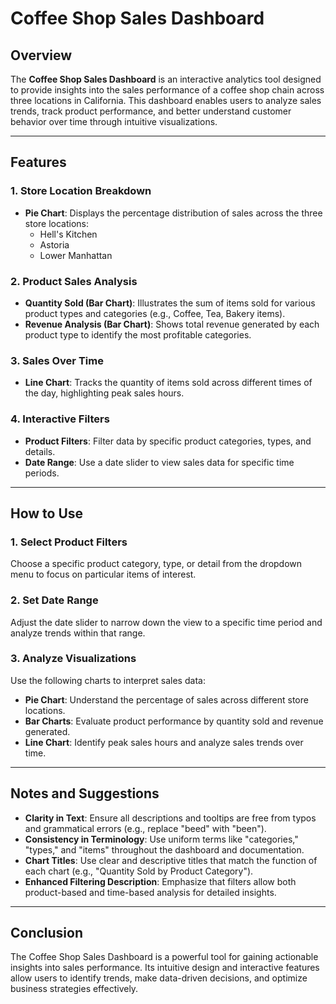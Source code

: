 # Coffee Shop Sales Dashboard  

## Overview  
The **Coffee Shop Sales Dashboard** is an interactive analytics tool designed to provide insights into the sales performance of a coffee shop chain across three locations in California. This dashboard enables users to analyze sales trends, track product performance, and better understand customer behavior over time through intuitive visualizations.  

---

## Features  

### 1. Store Location Breakdown  
- **Pie Chart**: Displays the percentage distribution of sales across the three store locations:  
  - Hell's Kitchen  
  - Astoria  
  - Lower Manhattan  

### 2. Product Sales Analysis  
- **Quantity Sold (Bar Chart)**: Illustrates the sum of items sold for various product types and categories (e.g., Coffee, Tea, Bakery items).  
- **Revenue Analysis (Bar Chart)**: Shows total revenue generated by each product type to identify the most profitable categories.  

### 3. Sales Over Time  
- **Line Chart**: Tracks the quantity of items sold across different times of the day, highlighting peak sales hours.  

### 4. Interactive Filters  
- **Product Filters**: Filter data by specific product categories, types, and details.  
- **Date Range**: Use a date slider to view sales data for specific time periods.  

---

## How to Use  

### 1. Select Product Filters  
Choose a specific product category, type, or detail from the dropdown menu to focus on particular items of interest.  

### 2. Set Date Range  
Adjust the date slider to narrow down the view to a specific time period and analyze trends within that range.  

### 3. Analyze Visualizations  
Use the following charts to interpret sales data:  
- **Pie Chart**: Understand the percentage of sales across different store locations.  
- **Bar Charts**: Evaluate product performance by quantity sold and revenue generated.  
- **Line Chart**: Identify peak sales hours and analyze sales trends over time.  

---

## Notes and Suggestions  

- **Clarity in Text**: Ensure all descriptions and tooltips are free from typos and grammatical errors (e.g., replace "beed" with "been").  
- **Consistency in Terminology**: Use uniform terms like "categories," "types," and "items" throughout the dashboard and documentation.  
- **Chart Titles**: Use clear and descriptive titles that match the function of each chart (e.g., "Quantity Sold by Product Category").  
- **Enhanced Filtering Description**: Emphasize that filters allow both product-based and time-based analysis for detailed insights.  

---

## Conclusion  
The Coffee Shop Sales Dashboard is a powerful tool for gaining actionable insights into sales performance. Its intuitive design and interactive features allow users to identify trends, make data-driven decisions, and optimize business strategies effectively.  
